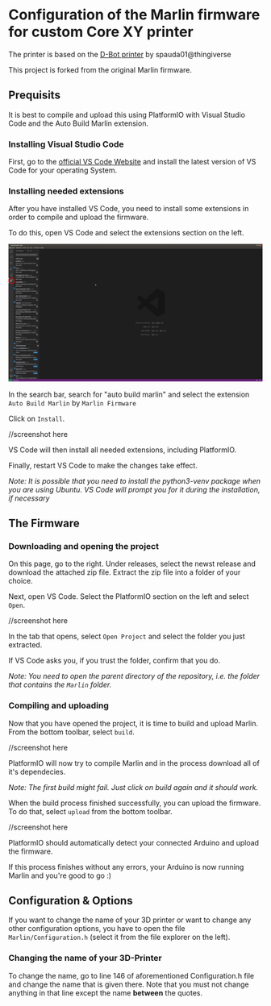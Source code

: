 # Configuration of the Marlin firmware for custom Core XY printer
The printer is based on the [D-Bot printer](https://www.thingiverse.com/thing:1001065) by spauda01@thingiverse

This project is forked from the original Marlin firmware.

## Prequisits
It is best to compile and upload this using PlatformIO with Visual Studio Code and the Auto Build Marlin extension.

### Installing Visual Studio Code
First, go to the [official VS Code Website](https://code.visualstudio.com/) and install the latest version of VS Code for your operating System.

### Installing needed extensions
After you have installed VS Code, you need to install some extensions in order to compile and upload the firmware.

To do this, open VS Code and select the extensions section on the left.

![Extension Section](https://github.com/nipfuh/D-Bot-Marlin/blob/2.0.x/compile_doc/extension_section.png?raw=true)

In the search bar, search for "auto build marlin" and select the extension `Auto Build Marlin` by `Marlin Firmware`

Click on `Install`.

//screenshot here

VS Code will then install all needed extensions, including PlatformIO.

Finally, restart VS Code to make the changes take effect.

_Note: It is possible that you need to install the python3-venv package when you are using Ubuntu. VS Code will prompt you for it during the installation, if necessary_

## The Firmware

### Downloading and opening the project

On this page, go to the right. Under releases, select the newst release and download the attached zip file.
Extract the zip file into a folder of your choice.

Next, open VS Code. Select the PlatformIO section on the left and select `Open`.

//screenshot here

In the tab that opens, select `Open Project` and select the folder you just extracted.

If VS Code asks you, if you trust the folder, confirm that you do.

_Note: You need to open the parent directory of the repository, i.e. the folder that contains the `Marlin` folder._


### Compiling and uploading

Now that you have opened the project, it is time to build and upload Marlin. From the bottom toolbar, select `build`.

//screenshot here

PlatformIO will now try to compile Marlin and in the process download all of it's dependecies.

_Note: The first build might fail. Just click on build again and it should work._

When the build process finished successfully, you can upload the firmware. To do that, select `upload` from the bottom toolbar.

//screenshot here

PlatformIO should automatically detect your connected Arduino and upload the firmware.

If this process finishes without any errors, your Arduino is now running Marlin and you're good to go :)

## Configuration & Options

If you want to change the name of your 3D printer or want to change any other configuration options, you have to open the file `Marlin/Configuration.h` (select it from the file explorer on the left).

### Changing the name of your 3D-Printer
To change the name, go to line 146 of aforementioned Configuration.h file and change the name that is given there.
Note that you must not change anything in that line except the name __between__ the quotes.